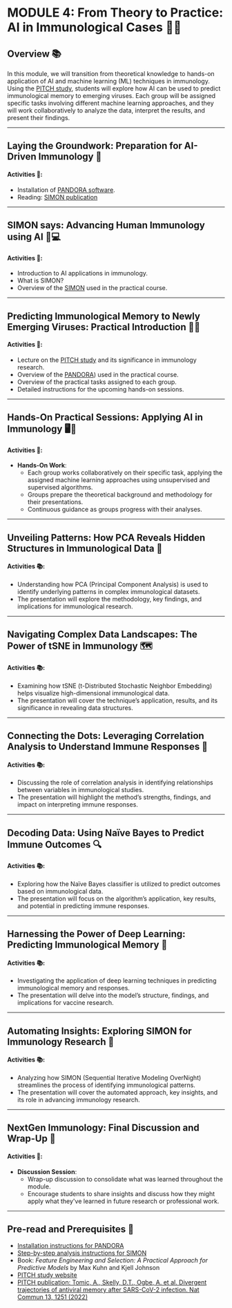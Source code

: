 # MODULE 4: From Theory to Practice: AI in Immunological Cases 🤖🧬
## Overview 📚
In this module, we will transition from theoretical knowledge to hands-on application of AI and machine learning (ML) techniques in immunology. Using the [PITCH study](https://www.pitch-study.org/), students will explore how AI can be used to predict immunological memory to emerging viruses. Each group will be assigned specific tasks involving different machine learning approaches, and they will work collaboratively to analyze the data, interpret the results, and present their findings.

---
## Laying the Groundwork: Preparation for AI-Driven Immunology 🔧

#### Activities 📅:
- Installation of [PANDORA software](https://github.com/genular/pandora).
- Reading: [SIMON publication](https://www.cell.com/patterns/fulltext/S2666-3899(20)30242-7)

---
## SIMON says: Advancing Human Immunology using AI 🧠💻

#### Activities 📅:
- Introduction to AI applications in immunology.
- What is SIMON?
- Overview of the [SIMON](https://www.cell.com/patterns/fulltext/S2666-3899(20)30242-7) used in the practical course.

---
## Predicting Immunological Memory to Newly Emerging Viruses: Practical Introduction 🦠🔮

#### Activities 📅:
- Lecture on the [PITCH study](https://www.pitch-study.org/) and its significance in immunology research.
- Overview of the [PANDORA](https://github.com/genular/pandora)) used in the practical course.
- Overview of the practical tasks assigned to each group.
- Detailed instructions for the upcoming hands-on sessions.

---
## Hands-On Practical Sessions: Applying AI in Immunology 🖥️🔬

#### Activities 📅:
- **Hands-On Work**:
  - Each group works collaboratively on their specific task, applying the assigned machine learning approaches using unsupervised and supervised algorithms.
  - Groups prepare the theoretical background and methodology for their presentations.
  - Continuous guidance as groups progress with their analyses.

---

##  Unveiling Patterns: How PCA Reveals Hidden Structures in Immunological Data 🧩

#### Activities 📚:
- Understanding how PCA (Principal Component Analysis) is used to identify underlying patterns in complex immunological datasets.
- The presentation will explore the methodology, key findings, and implications for immunological research.

---

## Navigating Complex Data Landscapes: The Power of tSNE in Immunology 🗺️

#### Activities 📚:
- Examining how tSNE (t-Distributed Stochastic Neighbor Embedding) helps visualize high-dimensional immunological data.
- The presentation will cover the technique’s application, results, and its significance in revealing data structures.

---

## Connecting the Dots: Leveraging Correlation Analysis to Understand Immune Responses 🔗

#### Activities 📚:
- Discussing the role of correlation analysis in identifying relationships between variables in immunological studies.
- The presentation will highlight the method’s strengths, findings, and impact on interpreting immune responses.

---

## Decoding Data: Using Naïve Bayes to Predict Immune Outcomes 🔍

#### Activities 📚:
- Exploring how the Naïve Bayes classifier is utilized to predict outcomes based on immunological data.
- The presentation will focus on the algorithm’s application, key results, and potential in predicting immune responses.

---

## Harnessing the Power of Deep Learning: Predicting Immunological Memory 🧠

#### Activities 📚:
- Investigating the application of deep learning techniques in predicting immunological memory and responses.
- The presentation will delve into the model’s structure, findings, and implications for vaccine research.

---

## Automating Insights: Exploring SIMON for Immunology Research 🤖

#### Activities 📚:
- Analyzing how SIMON (Sequential Iterative Modeling OverNight) streamlines the process of identifying immunological patterns.
- The presentation will cover the automated approach, key insights, and its role in advancing immunology research.

---
## NextGen Immunology: Final Discussion and Wrap-Up 🎉

#### Activities 📅:
- **Discussion Session**:
  - Wrap-up discussion to consolidate what was learned throughout the module.
  - Encourage students to share insights and discuss how they might apply what they've learned in future research or professional work.

---

## Pre-read and Prerequisites 📖
- [Installation instructions for PANDORA](https://github.com/genular/pandora)
- [Step-by-step analysis instructions for SIMON](https://www.cell.com/patterns/fulltext/S2666-3899(20)30242-7)
- Book: *Feature Engineering and Selection: A Practical Approach for Predictive Models* by Max Kuhn and Kjell Johnson
- [PITCH study website](https://www.pitch-study.org/)
- [PITCH publication: Tomic, A., Skelly, D.T., Ogbe, A. et al. Divergent trajectories of antiviral memory after SARS-CoV-2 infection. Nat Commun 13, 1251 (2022)](https://doi.org/10.1038/s41467-022-28898-1)